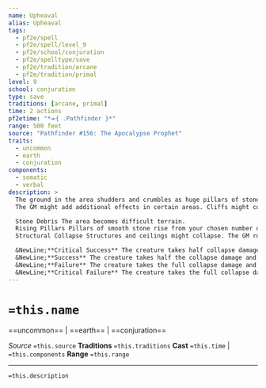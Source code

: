 ```yaml
---
name: Upheaval
alias: Upheaval
tags:
  - pf2e/spell
  - pf2e/spell/level_9
  - pf2e/school/conjuration
  - pf2e/spelltype/save
  - pf2e/tradition/arcane
  - pf2e/tradition/primal
level: 9
school: conjuration
type: save
traditions: [arcane, primal]
time: 2 actions
pf2etime: "*⬺{ .Pathfinder }*"
range: 500 feet
source: "Pathfinder #156: The Apocalypse Prophet"
traits:
  - uncommon
  - earth
  - conjuration
components:
  - somatic
  - verbal
description: >
  The ground in the area shudders and crumbles as huge pillars of stone erupt into the air, rending the terrain around them.
  The GM might add additional effects in certain areas. Cliffs might collapse, causing creatures to fall, or a river might be blocked and flood the surrounding area.

  Stone Debris The area becomes difficult terrain.
  Rising Pillars Pillars of smooth stone rise from your chosen number of 10-foot squares on a surface in the area, ascending up to 60 feet in height. Each pillar stops when it hits a structure or ceiling unless that structure collapses (see below). The DC to Climb or Grab an Edge on a pillar is 30. Each creature on a pillar after it rises must succeed at a Reflex saving throw or fall off the nearest edge (the creature can choose which edge, if several are equally close). A creature on a pillar that is stopped by a structure falls without attempting a save.
  Structural Collapse Structures and ceilings might collapse. The GM rolls a flat check for each (DC 14 for a sturdy structure, DC 9 for an average structure and most natural formations, all adjusted higher or lower as the GM sees fit). In general, shoddy structures automatically collapse. A collapse deals 11d6 bludgeoning damage to creatures beneath it; each creature caught in a collapse must attempt a Reflex save to avoid it. If the creature is forced to attempt a Reflex save because it was on a rising pillar, it uses the same result.

  &NewLine;**Critical Success** The creature takes half collapse damage.
  &NewLine;**Success** The creature takes half the collapse damage and falls [[Prone]].
  &NewLine;**Failure** The creature takes the full collapse damage and falls prone.
  &NewLine;**Critical Failure** The creature takes the full collapse damage and is [[Restrained]] by debris until it successfully Escapes (DC equal to the spell's save DC).
---
```

# `=this.name`
==uncommon== | ==earth== | ==conjuration==

*Source* `=this.source`
**Traditions** `=this.traditions`
**Cast** `=this.time` | `=this.components`
**Range** `=this.range`

***
`=this.description`